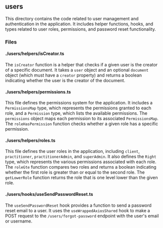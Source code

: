 ## users

This directory contains the code related to user management and authentication in the application. It includes helper functions, hooks, and types related to user roles, permissions, and password reset functionality.

### Files

#### ./users/helpers/isCreator.ts

The `isCreator` function is a helper that checks if a given user is the creator of a specific document. It takes a `user` object and an optional `document` object (which must have a `creator` property) and returns a boolean indicating whether the user is the creator of the document.

#### ./users/helpers/permissions.ts

This file defines the permissions system for the application. It includes a `PermissionsMap` type, which represents the permissions granted to each role, and a `Permission` type, which lists the available permissions. The `permissions` object maps each permission to its associated `PermissionsMap`. The `roleHasPermission` function checks whether a given role has a specific permission.

#### ./users/helpers/roles.ts

This file defines the user roles in the application, including `client`, `practitioner`, `practitionerAdmin`, and `superAdmin`. It also defines the `Right` type, which represents the various permissions associated with each role. The `roleGte` function compares two roles and returns a boolean indicating whether the first role is greater than or equal to the second role. The `getLowerRole` function returns the role that is one level lower than the given role.

#### ./users/hooks/useSendPasswordReset.ts

The `useSendPasswordReset` hook provides a function to send a password reset email to a user. It uses the `useWrappedAxiosShared` hook to make a POST request to the `/users/forgot-password` endpoint with the user's email or username.